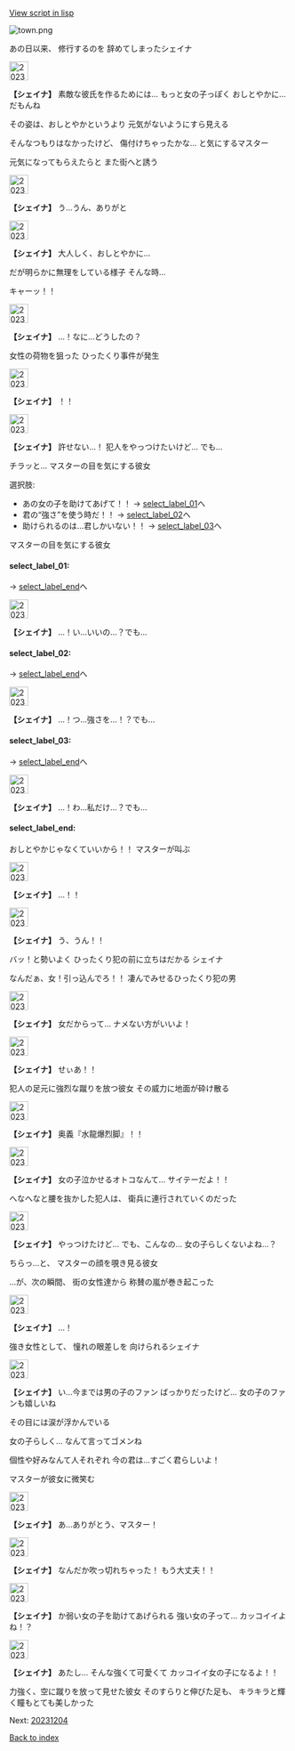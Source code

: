 [View script in lisp](../scripts/20231203.txt)

![town.png](../images/backgrounds/town.png)

あの日以来、
修行するのを
辞めてしまったシェイナ

<img src="../images/units/202311.png" alt="202311.png" height="34"/>

**【シェイナ】**
素敵な彼氏を作るためには…
もっと女の子っぽく
おしとやかに…だもんね

その姿は、おしとやかというより
元気がないようにすら見える

そんなつもりはなかったけど、
傷付けちゃったかな…
と気にするマスター

元気になってもらえたらと
また街へと誘う

<img src="../images/units/202311.png" alt="202311.png" height="34"/>

**【シェイナ】**
う…うん、ありがと

<img src="../images/units/202311.png" alt="202311.png" height="34"/>

**【シェイナ】**
大人しく、おしとやかに…

だが明らかに無理をしている様子
そんな時…

キャーッ！！

<img src="../images/units/202311.png" alt="202311.png" height="34"/>

**【シェイナ】**
…！なに…どうしたの？

女性の荷物を狙った
ひったくり事件が発生

<img src="../images/units/202311.png" alt="202311.png" height="34"/>

**【シェイナ】**
！！

<img src="../images/units/202311.png" alt="202311.png" height="34"/>

**【シェイナ】**
許せない…！
犯人をやっつけたいけど…
でも…

チラッと…
マスターの目を気にする彼女

選択肢:
- あの女の子を助けてあげて！！ → [select_label_01](#select_label_01)へ
- 君の“強さ”を使う時だ！！ → [select_label_02](#select_label_02)へ
- 助けられるのは…君しかいない！！ → [select_label_03](#select_label_03)へ

マスターの目を気にする彼女

#### select_label_01:
 → [select_label_end](#select_label_end)へ

<img src="../images/units/202311.png" alt="202311.png" height="34"/>

**【シェイナ】**
…！い…いいの…？でも…

#### select_label_02:
 → [select_label_end](#select_label_end)へ

<img src="../images/units/202311.png" alt="202311.png" height="34"/>

**【シェイナ】**
…！つ…強さを…！？でも…

#### select_label_03:
 → [select_label_end](#select_label_end)へ

<img src="../images/units/202311.png" alt="202311.png" height="34"/>

**【シェイナ】**
…！わ…私だけ…？でも…

#### select_label_end:

おしとやかじゃなくていいから！！
マスターが叫ぶ

<img src="../images/units/202311.png" alt="202311.png" height="34"/>

**【シェイナ】**
…！！

<img src="../images/units/202311.png" alt="202311.png" height="34"/>

**【シェイナ】**
う、うん！！

バッ！と勢いよく
ひったくり犯の前に立ちはだかる
シェイナ

なんだぁ、女！引っ込んでろ！！
凄んでみせるひったくり犯の男

<img src="../images/units/202311.png" alt="202311.png" height="34"/>

**【シェイナ】**
女だからって…
ナメない方がいいよ！

<img src="../images/units/202311.png" alt="202311.png" height="34"/>

**【シェイナ】**
せぃあ！！

犯人の足元に強烈な蹴りを放つ彼女
その威力に地面が砕け散る

<img src="../images/units/202311.png" alt="202311.png" height="34"/>

**【シェイナ】**
奥義『水龍爆烈脚』！！

<img src="../images/units/202311.png" alt="202311.png" height="34"/>

**【シェイナ】**
女の子泣かせるオトコなんて…
サイテーだよ！！

へなへなと腰を抜かした犯人は、
衛兵に連行されていくのだった

<img src="../images/units/202311.png" alt="202311.png" height="34"/>

**【シェイナ】**
やっつけたけど…
でも、こんなの…
女の子らしくないよね…？

ちらっ…と、
マスターの顔を覗き見る彼女

…が、次の瞬間、
街の女性達から
称賛の嵐が巻き起こった

<img src="../images/units/202311.png" alt="202311.png" height="34"/>

**【シェイナ】**
…！

強き女性として、
憧れの眼差しを
向けられるシェイナ

<img src="../images/units/202311.png" alt="202311.png" height="34"/>

**【シェイナ】**
い…今までは男の子のファン
ばっかりだったけど…
女の子のファンも嬉しいね

その目には涙が浮かんでいる

女の子らしく…
なんて言ってゴメンね

個性や好みなんて人それぞれ
今の君は…すごく君らしいよ！

マスターが彼女に微笑む

<img src="../images/units/202311.png" alt="202311.png" height="34"/>

**【シェイナ】**
あ…ありがとう、マスター！

<img src="../images/units/202311.png" alt="202311.png" height="34"/>

**【シェイナ】**
なんだか吹っ切れちゃった！
もう大丈夫！！

<img src="../images/units/202311.png" alt="202311.png" height="34"/>

**【シェイナ】**
か弱い女の子を助けてあげられる
強い女の子って…
カッコイイよね！？

<img src="../images/units/202311.png" alt="202311.png" height="34"/>

**【シェイナ】**
あたし…
そんな強くて可愛くて
カッコイイ女の子になるよ！！

力強く、空に蹴りを放って見せた彼女
そのすらりと伸びた足も、
キラキラと輝く瞳もとても美しかった


Next: [20231204](20231204.md)

[Back to index](index.md)
